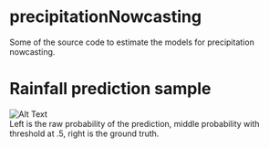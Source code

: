 # precipitationNowcasting

Some of the source code to estimate the models for precipitation nowcasting. 

# Rainfall prediction sample
![Alt Text](https://media.giphy.com/media/ZbZNj4GBCHBpSCHfZV/giphy.gif) <br />
Left is the raw probability of the prediction, middle probability with threshold at .5, right is the ground truth.
